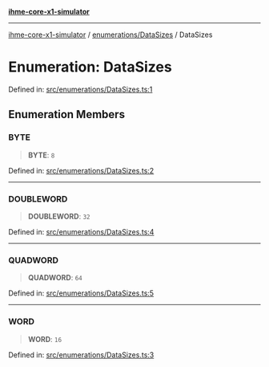 [**ihme-core-x1-simulator**](../../../README.md)

***

[ihme-core-x1-simulator](../../../modules.md) / [enumerations/DataSizes](../README.md) / DataSizes

# Enumeration: DataSizes

Defined in: [src/enumerations/DataSizes.ts:1](https://github.com/ProgrammIt/CPU-Simulator/blob/5d337ac19330b661110818bd865328f41c53783f/src/enumerations/DataSizes.ts#L1)

## Enumeration Members

### BYTE

> **BYTE**: `8`

Defined in: [src/enumerations/DataSizes.ts:2](https://github.com/ProgrammIt/CPU-Simulator/blob/5d337ac19330b661110818bd865328f41c53783f/src/enumerations/DataSizes.ts#L2)

***

### DOUBLEWORD

> **DOUBLEWORD**: `32`

Defined in: [src/enumerations/DataSizes.ts:4](https://github.com/ProgrammIt/CPU-Simulator/blob/5d337ac19330b661110818bd865328f41c53783f/src/enumerations/DataSizes.ts#L4)

***

### QUADWORD

> **QUADWORD**: `64`

Defined in: [src/enumerations/DataSizes.ts:5](https://github.com/ProgrammIt/CPU-Simulator/blob/5d337ac19330b661110818bd865328f41c53783f/src/enumerations/DataSizes.ts#L5)

***

### WORD

> **WORD**: `16`

Defined in: [src/enumerations/DataSizes.ts:3](https://github.com/ProgrammIt/CPU-Simulator/blob/5d337ac19330b661110818bd865328f41c53783f/src/enumerations/DataSizes.ts#L3)

